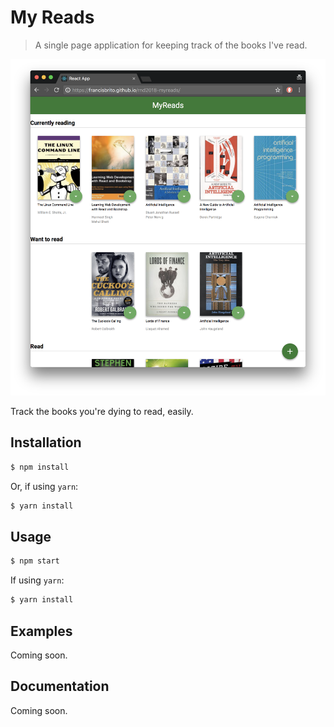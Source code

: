 # My Reads
> A single page application for keeping track of the books I've read.

![Screenshot](./assets/scrot.png)

Track the books you're dying to read, easily.

## Installation
```sh
$ npm install
```

Or, if using `yarn`:
```sh
$ yarn install
```

## Usage
```sh
$ npm start
```

If using `yarn`:
```sh
$ yarn install
```

## Examples
Coming soon.

## Documentation
Coming soon.
